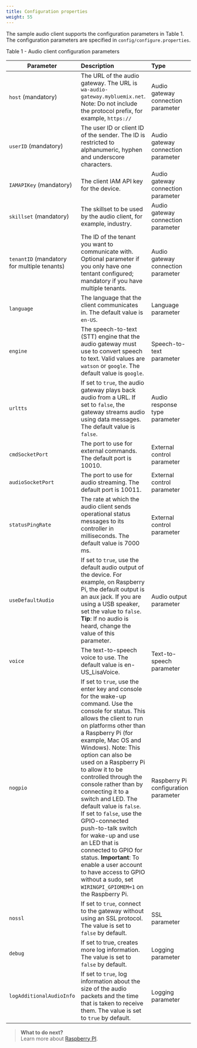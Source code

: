 ```yaml
---
title: Configuration properties
weight: 55
---
```


The sample audio client supports the configuration parameters in Table 1. The configuration parameters are specified in `config/configure.properties`.

Table 1 - Audio client configuration parameters

| Parameter  |Description | Type |
|-----|:-------------------------|:----------------|
| `host` (mandatory)  | The URL of the audio gateway.  The URL is `wa-audio-gateway.mybluemix.net`. Note: Do not include the protocol prefix, for example, `https://` |Audio gateway connection parameter |
| `userID` (mandatory)  | The user ID or client ID of the sender.  The ID is restricted to alphanumeric, hyphen and underscore characters. |Audio gateway connection parameter |
| `IAMAPIKey` (mandatory) | The client IAM API key for the device.  |Audio gateway connection parameter |
| `skillset`  (mandatory) | The skillset to be used by the audio client, for example, industry. | Audio gateway connection parameter  |
| `tenantID`  (mandatory for multiple tenants) | The ID of the tenant you want to communicate with. Optional parameter if you only have one tentant configured; mandatory if you have multiple tenants. | Audio gateway connection parameter  |
| `language`  | The language that the client communicates in.  The default value is `en-US`. | Language parameter  |
| `engine `  | The speech-to-text (STT) engine that the audio gateway must use to convert speech to text.  Valid values are `watson` or `google`.  The default value is `google`.   | Speech-to-text parameter |
| `urltts`  | If set to `true`, the audio gateway plays back audio from a URL.  If set to `false`, the gateway streams audio using data messages.  The default value is `false`.  | Audio response type parameter |
| `cmdSocketPort`  | The port to use for external commands. The default port is 10010.  |External control parameter |
| `audioSocketPort`  | The port to use for audio streaming.  The default port is 10011.   |External control parameter |
| `statusPingRate`  |The rate at which the audio client sends operational status messages to its controller in milliseconds. The default value is 7000 ms. | External control parameter |
| `useDefaultAudio`  | If set to `true`, use the default audio output of the device.  For example, on Raspberry Pi, the default output is an aux jack.  If you are using a USB speaker, set the value to `false`.  **Tip**: If no audio is heard, change the value of this parameter.  | Audio output parameter |
| `voice`  | The text-to-speech voice to use.  The default value is en-US_LisaVoice.  |Text-to-speech parameter |
| `nogpio`   | If set to `true`, use the enter key and console for the wake-up command. Use the console for status. This allows the client to run on platforms other than a Raspberry Pi (for example, Mac OS and Windows). Note: This option can also be used on a Raspberry Pi to allow it to be controlled through the console rather than by connecting it to a switch and LED.  The default value is `false`. If set to `false`, use the GPIO-connected push-to-talk switch for wake-up and use an LED that is connected to GPIO for status.  **Important**: To enable a user account to have access to GPIO without a sudo, set `WIRINGPI_GPIOMEM=1` on the Raspberry Pi. | Raspberry Pi configuration parameter |
| `nossl`  |If set to `true`, connect to the gateway without using an SSL protocol.  The value is set to `false` by default.    | SSL parameter |
| `debug`  |  If set to true, creates more log information.  The value is set to `false` by default. | Logging parameter |
| `logAdditionalAudioInfo`  | If set to `true`, log information about the size of the audio packets and the time that is taken to receive them. The value is set to `true` by default.  | Logging parameter |

> **What to do next?**<br/>
Learn more about [Raspberry PI]({{site.baseurl}}/audio/Using_raspberry_PI).
